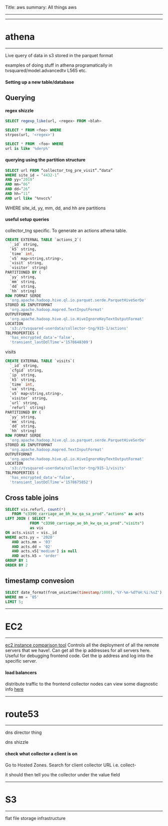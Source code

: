 Title: aws 
summary: All things aws
- - -

- - - 
# athena 
- - - 
Live query of data in s3 stored in the parquet format

examples of doing stuff in athena programatically in
tvsquared/model.advancedtv L565 etc.

#### **Setting up a new table/database**

## Querying

#### **regex shizzle**

``` sql
SELECT regexp_like(url, <regex> FROM <blah> 
```

```sql
SELECT * FROM <foo> WHERE
strpos(url, '<regex>')
```

```sql
SELECT * FROM  <foo> WHERE
url is like '%derp%'
```


#### **querying using the partition structure**

```sql
SELECT url FROM “collector_tng_pre_visit”.“data”
WHERE site_id = ‘4432-1’
AND yy=‘2019’
AND mm=‘06’
AND dd=‘26’
AND hh=‘11’
AND url like ‘%nvcc%’
```
WHERE site_id, yy, mm, dd, and hh are partitions

#### **useful setup queries**

collector_tng specific. To generate an actions athena table.
```sql
CREATE EXTERNAL TABLE `actions_2`(
  `_id` string, 
  `k5` string, 
  `time` int, 
  `v5` map<string,string>, 
  `visit` string, 
  `visitor` string)
PARTITIONED BY ( 
  `yy` string, 
  `mm` string, 
  `dd` string, 
  `hh` string)
ROW FORMAT SERDE 
  'org.apache.hadoop.hive.ql.io.parquet.serde.ParquetHiveSerDe' 
STORED AS INPUTFORMAT 
  'org.apache.hadoop.mapred.TextInputFormat' 
OUTPUTFORMAT 
  'org.apache.hadoop.hive.ql.io.HiveIgnoreKeyTextOutputFormat'
LOCATION
  's3://tvsquared-userdata/collector-tng/915-1/actions'
TBLPROPERTIES (
  'has_encrypted_data'='false', 
  'transient_lastDdlTime'='1578648309')
```

visits
```sql
CREATE EXTERNAL TABLE `visits`(
  `_id` string, 
  `cfgid` string, 
  `ip` string, 
  `k5` string, 
  `time` int, 
  `ua` string, 
  `v5` map<string,string>, 
  `visitor` string, 
  `url` string, 
  `refurl` string)
PARTITIONED BY ( 
  `yy` string, 
  `mm` string, 
  `dd` string, 
  `hh` string)
ROW FORMAT SERDE 
  'org.apache.hadoop.hive.ql.io.parquet.serde.ParquetHiveSerDe' 
STORED AS INPUTFORMAT 
  'org.apache.hadoop.mapred.TextInputFormat' 
OUTPUTFORMAT 
  'org.apache.hadoop.hive.ql.io.HiveIgnoreKeyTextOutputFormat'
LOCATION
  's3://tvsquared-userdata/collector-tng/915-1/visits'
TBLPROPERTIES (
  'has_encrypted_data'='false', 
  'transient_lastDdlTime'='1578675852')
```

## Cross table joins

```sql
SELECT vis.refurl, count(*)   
   FROM "c3390_carriage_ae_bh_kw_qa_sa_prod"."actions" as acts
LEFT JOIN ( SELECT * 
           FROM "c3390_carriage_ae_bh_kw_qa_sa_prod"."visits") 
           as vis
ON acts.visit = vis._id
WHERE acts.yy = '2020'
   AND acts.mm = '03'
   AND acts.dd = '02'
   AND acts.v5['medium'] is null
   AND acts.k5 = 'order' 
GROUP BY 1
ORDER BY 2
```

## timestamp convesion 

```sql
SELECT date_format(from_unixtime(timestamp/1000),'%Y-%m-%dT%H:%i:%sZ') FROM "c1567_talkspace_1_prod"."userdata_collector_tng_pre_visit"
WHERE mm = '05'
LIMIT 5;
```

- - -
# EC2
- - -

[ec2 instance comparison tool](https://www.ec2instances.info/?filter=i3&cost_duration=monthly&selected=i3en.metal,i3en.large)
Controls all the deployment of all the remote servers that we have!.
Can get all the ip addresses for all servers here.
Useful for debugging frontend code.
Get the ip address and log into the specific server.

#### **load balancers**
distribute traffic to the frontend collector nodes
can view some diagnostic info [here](
https://eu-west-1.console.aws.amazon.com/ec2/autoscaling/home?region=eu-west-1#AutoScalingGroups:id=collectorf-worker-blue-prod;filter=collectorf;view=monitoring)

- - - 
# route53
- - - 

dns director thing



dns shizzle

#### **check what collector a client is on**
Go to Hosted Zones. Search for client collector URL
i.e. collect-<clientid>

it should then tell you the collector under the value field 



- - - 
# S3
- - - 

flat file storage infrastructure

